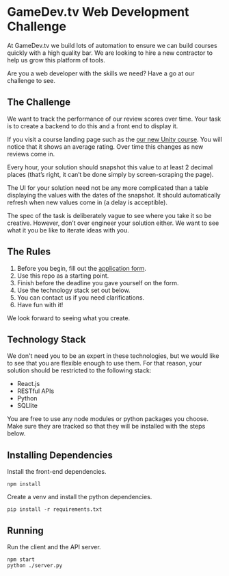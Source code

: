 # GameDev.tv Web Development Challenge

At GameDev.tv we build lots of automation to ensure we can build courses quickly with a high quality bar. We are looking to hire a new contractor to help us grow this platform of tools.

Are you a web developer with the skills we need? Have a go at our challenge to see.

## The Challenge

We want to track the performance of our review scores over time. Your task is to create a backend to do this and a front end to display it.

If you visit a course landing page such as the [our new Unity course](https://www.udemy.com/unitycourse2/). You will notice that it shows an average rating. Over time this changes as new reviews come in.

Every hour, your solution should snapshot this value to at least 2 decimal places (that’s right, it can’t be done simply by screen-scraping the page).

The UI for your solution need not be any more complicated than a table displaying the values with the dates of the snapshot. It should automatically refresh when new values come in (a delay is acceptible).

The spec of the task is deliberately vague to see where you take it so be creative. However, don’t over engineer your solution either. We want to see what it you be like to iterate ideas with you.

## The Rules

1. Before you begin, fill out the [application form](about:blank).
1. Use this repo as a starting point.
1. Finish before the deadline you gave yourself on the form.
1. Use the technology stack set out below.
1. You can contact us if you need clarifications.
1. Have fun with it!

We look forward to seeing what you create.

## Technology Stack

We don't need you to be an expert in these technologies, but we would like to see that you are flexible enough to use them. For that reason, your solution should be restricted to the following stack:

+ React.js
+ RESTful APIs
+ Python
+ SQLlite

You are free to use any node modules or python packages you choose. Make sure they are tracked so that they will be installed with the steps below.

## Installing Dependencies

Install the front-end dependencies.
```
npm install
```

Create a venv and install the python dependencies.
```
pip install -r requirements.txt
```

## Running

Run the client and the API server.
```
npm start
python ./server.py
```

